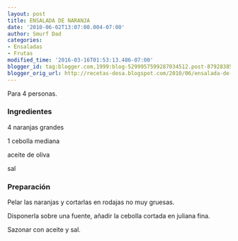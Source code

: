 ```yaml
---
layout: post
title: ENSALADA DE NARANJA
date: '2010-06-02T13:07:00.004-07:00'
author: Smurf Dad
categories:
- Ensaladas
- Frutas
modified_time: '2016-03-16T01:53:13.486-07:00'
blogger_id: tag:blogger.com,1999:blog-5299957599287034512.post-8792838571851187592
blogger_orig_url: http://recetas-desa.blogspot.com/2010/06/ensalada-de-naranja.html
---
```


Para 4 personas.

<h3>Ingredientes</h3>
4 naranjas grandes

1 cebolla mediana

aceite de oliva

sal



<h3>Preparación</h3>
Pelar las naranjas  y cortarlas en rodajas no muy gruesas.

Disponerla sobre una fuente, añadir la cebolla cortada en juliana fina.

Sazonar con aceite y sal.